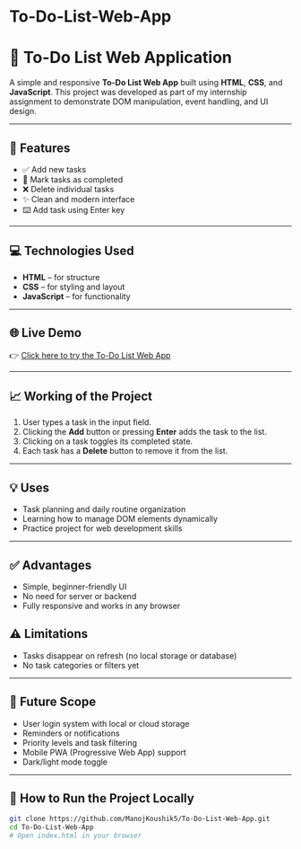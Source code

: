 # To-Do-List-Web-App
# 📝 To-Do List Web Application

A simple and responsive **To-Do List Web App** built using **HTML**, **CSS**, and **JavaScript**. This project was developed as part of my internship assignment to demonstrate DOM manipulation, event handling, and UI design.

---

## 📌 Features

- ✅ Add new tasks
- 🧹 Mark tasks as completed
- ❌ Delete individual tasks
- ✨ Clean and modern interface
- ⌨️ Add task using Enter key

---

## 💻 Technologies Used

- **HTML** – for structure
- **CSS** – for styling and layout
- **JavaScript** – for functionality

---

## 🌐 Live Demo

👉 [Click here to try the To-Do List Web App](https://manojkoushik5.github.io/To-Do-List-Web-App/)


---

## 📈 Working of the Project

1. User types a task in the input field.
2. Clicking the **Add** button or pressing **Enter** adds the task to the list.
3. Clicking on a task toggles its completed state.
4. Each task has a **Delete** button to remove it from the list.

---

## 💡 Uses

- Task planning and daily routine organization
- Learning how to manage DOM elements dynamically
- Practice project for web development skills

---

## ✅ Advantages

- Simple, beginner-friendly UI
- No need for server or backend
- Fully responsive and works in any browser

## ⚠️ Limitations

- Tasks disappear on refresh (no local storage or database)
- No task categories or filters yet

---

## 🚀 Future Scope

- User login system with local or cloud storage
- Reminders or notifications
- Priority levels and task filtering
- Mobile PWA (Progressive Web App) support
- Dark/light mode toggle

---

## 📂 How to Run the Project Locally

```bash
git clone https://github.com/ManojKoushik5/To-Do-List-Web-App.git
cd To-Do-List-Web-App
# Open index.html in your browser
